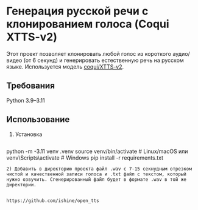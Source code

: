 # Генерация русской речи с клонированием голоса (Coqui XTTS-v2)

Этот проект позволяет клонировать любой голос из короткого аудио/видео (от 6 секунд) и генерировать естественную речь на русском языке.
Используется модель [coqui/XTTS-v2](https://huggingface.co/coqui/XTTS-v2).


## Требования
Python 3.9–3.11 


## Использование
1) Установка
   ```bash
python -m -3.11 venv .venv
source venv/bin/activate  # Linux/macOS или
venv\Scripts\activate  # Windows
pip install -r requirements.txt
   ```     
2) Добавить в директорию проекта файл .wav с 7-15 секнудным отрезком чистой и качественной записи голоса и .txt файл с текстом, который нужно озвучить. Сгенерированный файл будет в формате .wav в той же директории.


https://github.com/ishine/open_tts
